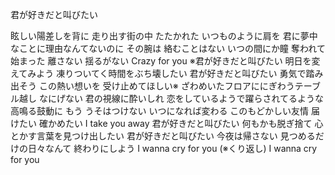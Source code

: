 君が好きだと叫びたい

眩しい陽差しを背に
走り出す街の中
たたかれた
いつものように肩を
君に夢中なことに理由なんてないのに
その腕は
絡むことはない
いつの間にか瞳
奪われて始まった
離さない
揺るがない
Crazy for you
※君が好きだと叫びたい
明日を変えてみよう
凍りついてく時間をぶち壊したい
君が好きだと叫びたい
勇気で踏み出そう
この熱い想いを
受け止めてほしい※
ざわめいたフロアににぎわうテーブル越し
なにげない
君の視線に酔いしれ
恋をしているようで躍らされてるような
高鳴る鼓動に
もう
うそはつけない
いつになれば変わる
このもどかしい友情
届けたい
確かめたい
I take you away
君が好きだと叫びたい
何もかも脱ぎ捨て
心とかす言葉を見つけ出したい
君が好きだと叫びたい
今夜は帰さない
見つめるだけの日々なんて
終わりにしよう
I wanna cry for you (※くり返し)
I wanna cry for you
